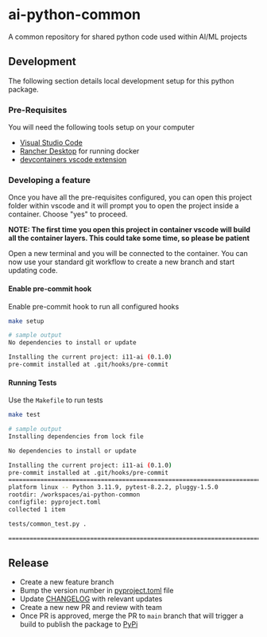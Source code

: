 # ai-python-common
A common repository for shared python code used within AI/ML projects

## Development

The following section details local development setup for this python package.

### Pre-Requisites

You will need the following tools setup on your computer

* [Visual Studio Code](https://code.visualstudio.com/)
* [Rancher Desktop](https://rancherdesktop.io/) for running docker
* [devcontainers vscode extension](https://code.visualstudio.com/docs/devcontainers/containers)

### Developing a feature

Once you have all the pre-requisites configured, you can open this project folder within vscode and it will prompt you to open the project inside a container. Choose "yes" to proceed.

**NOTE: The first time you open this project in container vscode will build all the container layers. This could take some time, so please be patient**

Open a new terminal and you will be connected to the container. You can now use your standard git workflow to create a new branch and start updating code.

#### Enable pre-commit hook

Enable pre-commit hook to run all configured hooks

```bash
make setup

# sample output
No dependencies to install or update

Installing the current project: i11-ai (0.1.0)
pre-commit installed at .git/hooks/pre-commit
```

#### Running Tests

Use the `Makefile` to run tests

```bash
make test

# sample output
Installing dependencies from lock file

No dependencies to install or update

Installing the current project: i11-ai (0.1.0)
pre-commit installed at .git/hooks/pre-commit
======================================================================= test session starts =======================================================================
platform linux -- Python 3.11.9, pytest-8.2.2, pluggy-1.5.0
rootdir: /workspaces/ai-python-common
configfile: pyproject.toml
collected 1 item

tests/common_test.py .                                                                                                                                      [100%]

======================================================================== 1 passed in 0.02s ========================================================================
```

## Release

* Create a new feature branch
* Bump the version number in [pyproject.toml](./pyproject.toml) file
* Update [CHANGELOG](./CHANGELOG.md) with relevant updates
* Create a new new PR and review with team
* Once PR is approved, merge the PR to `main` branch that will trigger a build to publish the package to [PyPi](https://pypi.org/project/i11-ai)

